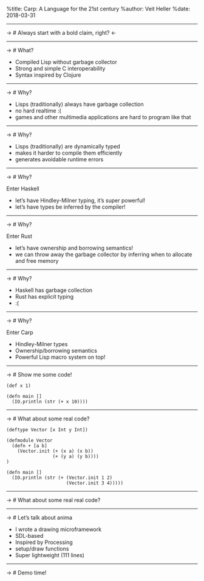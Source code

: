 %title: Carp: A Language for the 21st century
%author: Veit Heller
%date: 2018-03-31

---

-> # Always start with a bold claim, right? <-

---

-> # What?

* Compiled Lisp without garbage collector
* Strong and simple C interoperability
* Syntax inspired by Clojure

---

-> # Why?

* Lisps (traditionally) always have garbage collection
* no hard realtime :(
* games and other multimedia applications are hard
  to program like that

---

-> # Why?

* Lisps (traditionally) are dynamically typed
* makes it harder to compile them efficiently
* generates avoidable runtime errors

---

-> # Why?

Enter Haskell
* let’s have Hindley-Milner typing, it’s super powerful!
* let’s have types be inferred by the compiler!

---

-> # Why?

Enter Rust
* let’s have ownership and borrowing semantics!
* we can throw away the garbage collector by inferring
  when to allocate and free memory

---

-> # Why?

* Haskell has garbage collection
* Rust has explicit typing
* :(

---

-> # Why?

Enter Carp
* Hindley-Milner types
* Ownership/borrowing semantics
* Powerful Lisp macro system on top!

---

-> # Show me some code!

```
(def x 1)
  
(defn main []
  (IO.println (str (+ x 10))))
```

---

-> # What about some real code?

```
(deftype Vector [x Int y Int])
  
(defmodule Vector
  (defn + [a b]
    (Vector.init (+ (x a) (x b))
                 (+ (y a) (y b))))
)
  
(defn main []
  (IO.println (str (+ (Vector.init 1 2)
                      (Vector.init 3 4)))))
```

---

-> # What about some real real code?

---

-> # Let’s talk about anima

* I wrote a drawing microframework
* SDL-based
* Inspired by Processing
* setup/draw functions
* Super lightweight (111 lines)

---

-> # Demo time!
